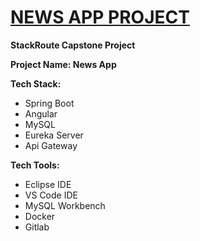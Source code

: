 # <ins>NEWS APP PROJECT</ins>
**StackRoute Capstone Project**

**Project Name: News App**

**Tech Stack:**
- Spring Boot
- Angular
- MySQL
- Eureka Server
- Api Gateway

**Tech Tools:**
- Eclipse IDE
- VS Code IDE
- MySQL Workbench
- Docker
- Gitlab


